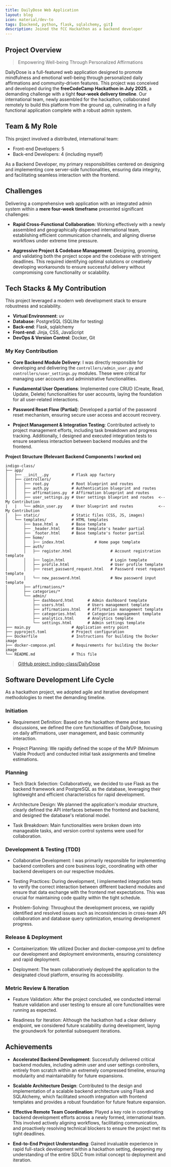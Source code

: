 ```yaml
---
title: DailyDose Web Application
layout: blog
icon: material/dev-to
tags: [backend, python, flask, sqlalchemy, git]
description: Joined the fCC Hackathon as a backend developer
---
```


## Project Overview

> Empowering Well-being Through Personalized Affirmations

DailyDose is a full-featured web application designed to promote mindfulness and emotional well-being through personalized daily affirmations and community-driven features. This project was conceived and developed during the **freeCodeCamp Hackathon in July 2025**, a demanding challenge with a tight **four-week delivery timeline**. Our international team, newly assembled for the hackathon, collaborated remotely to build this platform from the ground up, culminating in a fully functional application complete with a robust admin system.

## Team & My Role

This project involved a distributed, international team:

- Front-end Developers: 5
- Back-end Developers: 4 (including myself)

As a Backend Developer, my primary responsibilities centered on designing and implementing core server-side functionalities, ensuring data integrity, and facilitating seamless interaction with the frontend.

## Challenges

Delivering a comprehensive web application with an integrated admin system within a **mere four-week timeframe** presented significant challenges:

- **Rapid Cross-Functional Collaboration**: Working effectively with a newly assembled and geographically dispersed international team, establishing efficient communication channels, and aligning diverse workflows under extreme time pressure.

- **Aggressive Project & Codebase Management**: Designing, grooming, and validating both the project scope and the codebase with stringent deadlines. This required identifying optimal solutions or creatively developing workarounds to ensure successful delivery without compromising core functionality or scalability.

## Tech Stacks & My Contribution
This project leveraged a modern web development stack to ensure robustness and scalability.


- **Virtual Environment**: uv
- **Database**: PostgreSQL (SQLlite for testing)
- **Back-end**: Flask, sqlalchemy
- **Front-end**: Jinja, CSS, JavaScript
- **DevOps & Version Control**: Docker, Git

### My Key Contribution

- **Core Backend Module Delivery**: I was directly responsible for developing and delivering the `controllers/admin_user.py` and `controllers/user_settings.py` modules. These were critical for managing user accounts and administrative functionalities.

- **Fundamental User Operations**: Implemented core CRUD (Create, Read, Update, Delete) functionalities for user accounts, laying the foundation for all user-related interactions.

- **Password Reset Flow (Partial)**: Developed a partial of the password reset mechanism, ensuring secure user access and account recovery.

- **Project Management & Integration Testing**: Contributed actively to project management efforts, including task breakdown and progress tracking. Additionally, I designed and executed integration tests to ensure seamless interaction between backend modules and the frontend.

**Project Structure (Relevant Backend Components I worked on)**

```
indigo-class/
├── app/
│   ├── __init__.py          # Flask app factory
│   ├── controllers/
│   │   ├── root.py          # Root blueprint and routes
│   │   ├── auth.py          # Authentication blueprint and routes
│   │   ├── affirmations.py  # Affirmation blueprint and routes
│   │   ├── user_settings.py # User settings blueprint and routes  <-- My Contribution
|   |   └── admin_user.py    # User blueprint and routes           <-- My Contribution
│   ├── static/              # Static files (CSS, JS, images)
│   └── templates/           # HTML templates
│       ├── base.html a      # Base template
│       ├── _header.html     # Base template's header partial
│       ├── _footer.html     # Base template's footer partial
│       ├── home/
│       │   ├── index.html             # Home page template
│       ├── auth/
│       │   ├── register.html                 # Account registration template
│       │   ├── login.html                    # Login template
│       │   ├── profile.html                  # User profile template
│       │   ├── reset_password_request.html   # Password reset request template
│       │   └── new_password.html             # New password input template
│       ├── affirmations/*
│       ├── categories/*
│       └── admin/
│           ├── dashboard.html      # Admin dashboard template
│           ├── users.html          # Users management template
│           ├── affirmations.html   # Affirmation management template
│           ├── categories.html     # Categories management template
│           ├── analytics.html      # Analytics template
│           └── settings.html       # Admin settings template
├── main.py                  # Application entry point
├── pyproject.toml           # Project configuration
├── Dockerfile               # Instructions for building the Docker image
├── docker-compose.yml       # Requirements for building the Docker image
└── README.md                # This file
```

> [GitHub project: indigo-class/DailyDose ](https://github.com/freeCodeCamp-2025-Summer-Hackathon/indigo-class)


## Software Development Life Cycle 
As a hackathon project, we adopted agile and iterative development methodologies to meet the demanding timeline.

### Initiation
- Requirement Definition: Based on the hackathon theme and team discussions, we defined the core functionalities of DailyDose, focusing on daily affirmations, user management, and basic community interaction.

- Project Planning: We rapidly defined the scope of the MVP (Minimum Viable Product) and conducted initial task assignments and timeline estimations.

### Planning
- Tech Stack Selection: Collaboratively, we decided to use Flask as the backend framework and PostgreSQL as the database, leveraging their lightweight and efficient characteristics for rapid development.

- Architecture Design: We planned the application's modular structure, clearly defined the API interfaces between the frontend and backend, and designed the database's relational model.

- Task Breakdown: Main functionalities were broken down into manageable tasks, and version control systems were used for collaboration.

### Development & Testing (TDD)
- Collaborative Development: I was primarily responsible for implementing backend controllers and core business logic, coordinating with other backend developers on our respective modules.

- Testing Practices: During development, I implemented integration tests to verify the correct interaction between different backend modules and ensure that data exchange with the frontend met expectations. This was crucial for maintaining code quality within the tight schedule.

- Problem-Solving: Throughout the development process, we rapidly identified and resolved issues such as inconsistencies in cross-team API collaboration and database query optimization, ensuring development progress.

### Release & Deployment
- Containerization: We utilized Docker and docker-compose.yml to define our development and deployment environments, ensuring consistency and rapid deployment.

- Deployment: The team collaboratively deployed the application to the designated cloud platform, ensuring its accessibility.

### Metric Review & Iteration
- Feature Validation: After the project concluded, we conducted internal feature validation and user testing to ensure all core functionalities were running as expected.

- Readiness for Iteration: Although the hackathon had a clear delivery endpoint, we considered future scalability during development, laying the groundwork for potential subsequent iterations.

## Achievements

- **Accelerated Backend Development**: Successfully delivered critical backend modules, including admin user and user settings controllers, entirely from scratch within an extremely compressed timeline, ensuring modularity and maintainability for future expansions.

- **Scalable Architecture Design**: Contributed to the design and implementation of a scalable backend architecture using Flask and SQLAlchemy, which facilitated smooth integration with frontend templates and provides a robust foundation for future feature expansion.

- **Effective Remote Team Coordination**: Played a key role in coordinating backend development efforts across a newly formed, international team. This involved actively aligning workflows, facilitating communication, and proactively resolving technical blockers to ensure the project met its tight deadlines.

- **End-to-End Project Understanding**: Gained invaluable experience in rapid full-stack development within a hackathon setting, deepening my understanding of the entire SDLC from initial concept to deployment and iteration.
<br>
